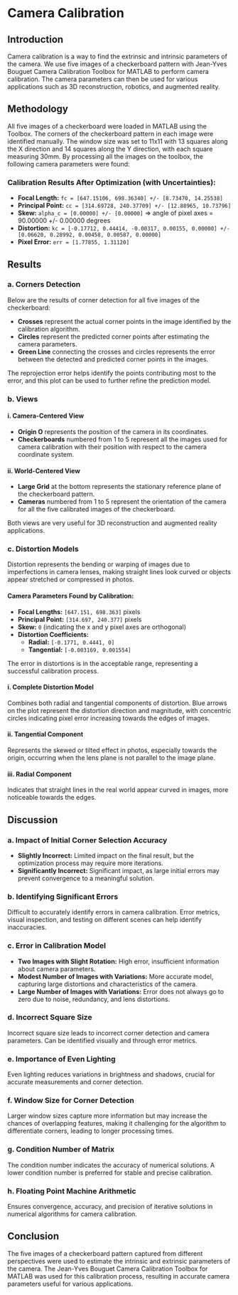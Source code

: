 # Camera Calibration

## Introduction

Camera calibration is a way to find the extrinsic and intrinsic parameters of the camera. We use five images of a checkerboard pattern with Jean-Yves Bouguet Camera Calibration Toolbox for MATLAB to perform camera calibration. The camera parameters can then be used for various applications such as 3D reconstruction, robotics, and augmented reality.

## Methodology

All five images of a checkerboard were loaded in MATLAB using the Toolbox. The corners of the checkerboard pattern in each image were identified manually. The window size was set to 11x11 with 13 squares along the X direction and 14 squares along the Y direction, with each square measuring 30mm. By processing all the images on the toolbox, the following camera parameters were found:

### Calibration Results After Optimization (with Uncertainties):

- **Focal Length:** `fc = [647.15106, 698.36340] +/- [8.73470, 14.25538]`
- **Principal Point:** `cc = [314.69728, 240.37709] +/- [12.88965, 10.73796]`
- **Skew:** `alpha_c = [0.00000] +/- [0.00000]` => angle of pixel axes = 90.00000 +/- 0.00000 degrees
- **Distortion:** `kc = [-0.17712, 0.44414, -0.00317, 0.00155, 0.00000] +/- [0.06620, 0.28992, 0.00458, 0.00587, 0.00000]`
- **Pixel Error:** `err = [1.77855, 1.31120]`

## Results

### a. Corners Detection

Below are the results of corner detection for all five images of the checkerboard:

- **Crosses** represent the actual corner points in the image identified by the calibration algorithm.
- **Circles** represent the predicted corner points after estimating the camera parameters.
- **Green Line** connecting the crosses and circles represents the error between the detected and predicted corner points in the images.

The reprojection error helps identify the points contributing most to the error, and this plot can be used to further refine the prediction model.

### b. Views

#### i. Camera-Centered View

- **Origin O** represents the position of the camera in its coordinates.
- **Checkerboards** numbered from 1 to 5 represent all the images used for camera calibration with their position with respect to the camera coordinate system.

#### ii. World-Centered View

- **Large Grid** at the bottom represents the stationary reference plane of the checkerboard pattern.
- **Cameras** numbered from 1 to 5 represent the orientation of the camera for all the five calibrated images of the checkerboard.

Both views are very useful for 3D reconstruction and augmented reality applications.

### c. Distortion Models

Distortion represents the bending or warping of images due to imperfections in camera lenses, making straight lines look curved or objects appear stretched or compressed in photos.

#### Camera Parameters Found by Calibration:

- **Focal Lengths:** `[647.151, 698.363]` pixels
- **Principal Point:** `[314.697, 240.377]` pixels
- **Skew:** `0` (indicating the x and y pixel axes are orthogonal)
- **Distortion Coefficients:**
  - **Radial:** `[-0.1771, 0.4441, 0]`
  - **Tangential:** `[-0.003169, 0.001554]`

The error in distortions is in the acceptable range, representing a successful calibration process.

#### i. Complete Distortion Model

Combines both radial and tangential components of distortion. Blue arrows on the plot represent the distortion direction and magnitude, with concentric circles indicating pixel error increasing towards the edges of images.

#### ii. Tangential Component

Represents the skewed or tilted effect in photos, especially towards the origin, occurring when the lens plane is not parallel to the image plane.

#### iii. Radial Component

Indicates that straight lines in the real world appear curved in images, more noticeable towards the edges.

## Discussion

### a. Impact of Initial Corner Selection Accuracy

- **Slightly Incorrect:** Limited impact on the final result, but the optimization process may require more iterations.
- **Significantly Incorrect:** Significant impact, as large initial errors may prevent convergence to a meaningful solution.

### b. Identifying Significant Errors

Difficult to accurately identify errors in camera calibration. Error metrics, visual inspection, and testing on different scenes can help identify inaccuracies.

### c. Error in Calibration Model

- **Two Images with Slight Rotation:** High error, insufficient information about camera parameters.
- **Modest Number of Images with Variations:** More accurate model, capturing large distortions and characteristics of the camera.
- **Large Number of Images with Variations:** Error does not always go to zero due to noise, redundancy, and lens distortions.

### d. Incorrect Square Size

Incorrect square size leads to incorrect corner detection and camera parameters. Can be identified visually and through error metrics.

### e. Importance of Even Lighting

Even lighting reduces variations in brightness and shadows, crucial for accurate measurements and corner detection.

### f. Window Size for Corner Detection

Larger window sizes capture more information but may increase the chances of overlapping features, making it challenging for the algorithm to differentiate corners, leading to longer processing times.

### g. Condition Number of Matrix

The condition number indicates the accuracy of numerical solutions. A lower condition number is preferred for stable and precise calibration.

### h. Floating Point Machine Arithmetic

Ensures convergence, accuracy, and precision of iterative solutions in numerical algorithms for camera calibration.

## Conclusion

The five images of a checkerboard pattern captured from different perspectives were used to estimate the intrinsic and extrinsic parameters of the camera. The Jean-Yves Bouguet Camera Calibration Toolbox for MATLAB was used for this calibration process, resulting in accurate camera parameters useful for various applications.
